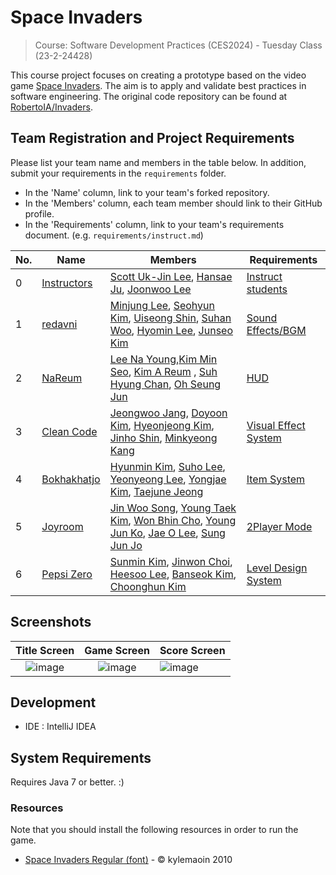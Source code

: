 # Space Invaders

> Course: Software Development Practices (CES2024) - Tuesday Class (23-2-24428)

This course project focuses on creating a prototype based on the video game [Space Invaders](https://en.wikipedia.org/wiki/Space_Invaders). The aim is to apply and validate best practices in software engineering. The original code repository can be found at [RobertoIA/Invaders](https://github.com/RobertoIA/Invaders).

## Team Registration and Project Requirements

Please list your team name and members in the table below. In addition, submit your requirements in the `requirements` folder.

- In the 'Name' column, link to your team's forked repository.
- In the 'Members' column, each team member should link to their GitHub profile.
- In the 'Requirements' column, link to your team's requirements document. (e.g. `requirements/instruct.md`)

| No. | Name                                | Members                                                                                                                                                                              | Requirements                                                                              |
|-----|-------------------------------------|--------------------------------------------------------------------------------------------------------------------------------------------------------------------------------------|-------------------------------------------------------------------------------------------|
| 0   | [Instructors](https://github.com/Verssae/Invaders) | [Scott Uk-Jin Lee](https://github.com/scottukjinlee/scottukjinlee), [Hansae Ju](https://github.com/Verssae/Verssae), [Joonwoo Lee](https://github.com/PurpleBananass/PurpleBananass) | [Instruct students](requirements/instruct.md)                                             |
| 1   | [redavni](https://github.com/redavni1/Invaders) | [Minjung Lee](https://github.com/minjung0067/minjung0067), [Seohyun Kim](https://github.com/Deep-of-Machine/Deep-of-Machine), [Uiseong Shin](https://github.com/Eui-seong/Eui-seong), [Suhan Woo](https://github.com/Woo-Su-Han/Woo-Su-Han), [Hyomin Lee](https://github.com/daxnii/daxnii), [Junseo Kim](https://github.com/sseeoo81/sseeoo81) | [Sound Effects/BGM](requirements/redavni.md)                                              |
| 2   | [NaReum](https://github.com/sbene0215/Invaders)            | [Lee Na Young](https://github.com/leeenaayoung/leeenaayoung),[Kim Min Seo](https://github.com/ilunxey/ilunxey), [Kim A Reum](https://github.com/dkfma0817/dkfma0817) , [Suh Hyung Chan](https://github.com/sbene0215/2023_SDP_Space_Invader), [Oh Seung Jun](https://github.com/HunminJeongUm/HunminJeongUm)                                                                                                                                       | [HUD](https://github.com/sbene0215/Invaders/blob/main/requirements/NaReum.md)             |
| 3   | [Clean Code](https://github.com/Clean-Code-Team/Invaders) | [Jeongwoo Jang](https://github.com/jeongwoo903/jang_jeongwoo), [Doyoon Kim](https://github.com/doyoon323/doyoon323.git), [Hyeonjeong Kim](https://github.com/258xsw/258xsw), [Jinho Shin](https://github.com/NiceGuy1313/shinjinho), [Minkyeong Kang](https://github.com/alicek0/alicek0) | [Visual Effect System](requirements/CleanCode.md)                                         |
| 4   | [Bokhakhatjo](https://github.com/khmrang2/Invaders) | [Hyunmin Kim](https://github.com/khmrang2/kimhyunmin#kimhyunmin), [Suho Lee](https://github.com/suhoco/TempRepository), [Yeonyeong Lee](https://github.com/LeeYeoNyeong/Invaders), [Yongjae Kim](https://github.com/Songforthesilent/Songforthesilent.git), [Taejune Jeong](https://github.com/jtaejune1159/jtaejune1159) | [Item System](https://github.com/khmrang2/Invaders/blob/main/requirements/Bokhakhatjo.md) |
| 5   | [Joyroom](https://github.com/chowonbhin/Invaders) | [Jin Woo Song](https://github.com/puppleberry/puppleberry), [Young Taek Kim](https://github.com/zT4ek/zT4ek), [Won Bhin Cho](https://github.com/chowonbhin/Invaders), [Young Jun Ko](https://github.com/youngjun1227/youngjun1227), [Jae O Lee](https://github.com/LeeJaeO/LeeJaeO), [Sung Jun Jo](https://github.com/Jo-SungJun/Jo-SungJun) | [2Player Mode](requirements/Joyroom.md)                                                   | 
| 6   | [Pepsi Zero](https://github.com/sunivu/Invaders)   | [Sunmin Kim](https://github.com/sunivu/README.md), [Jinwon Choi](https://github.com/foobank/foobank), [Heesoo Lee](https://github.com/lhs1020/test), [Banseok Kim](https://github.com/banseok1216/banseok1216), [Choonghun Kim](https://github.com/kchun0513/kchun0513) | [Level Design System](requirements/LevelDesignSystem.md) |


## Screenshots

Title Screen               |  Game Screen              | Score Screen
:-------------------------:|:-------------------------:|:---------
![image](https://user-images.githubusercontent.com/69495129/136980139-7ad6adab-3f11-4711-b0a6-341080aa3361.png)   |  ![image](https://user-images.githubusercontent.com/69495129/136980236-c5d9ef85-f09a-47a7-b9d9-948f7b624002.png)|![image](https://user-images.githubusercontent.com/69495129/136980681-93dcadaf-08cb-48d8-90c9-68c651a115c9.png)


## Development

- IDE : IntelliJ IDEA

## System Requirements
Requires Java 7 or better. :)

### Resources

Note that you should install the following resources in order to run the game.


- [Space Invaders Regular (font)](http://www.fonts2u.com/space-invaders-regular.font) - &copy; kylemaoin 2010


